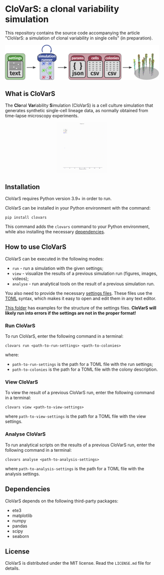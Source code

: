# CloVarS: a clonal variability simulation
This repository contains the source code accompanying the article "CloVarS: a simulation of clonal variability in single cells" (in preparation).

<p align="center" width="100%">
    <img src="docs/_static/clovars_overview.png" alt="CloVarS basic workflow">
</p>

## What is CloVarS
The **Clo**nal **Var**iability **S**imulation (CloVarS) is a cell culture simulation that generates synthetic single-cell lineage data, as normally obtained from time-lapse microscopy experiments.

<p align="center" width="100%">
    <img width="33%" src="docs/_static/family_tree.gif" alt="Simulation Family Tree">
</p>

## Installation
CloVarS requires Python version 3.9+ in order to run.

CloVarS can be installed in your Python environment with the command:
```shell
pip install clovars
```
This command adds the `clovars` command to your Python environment, while also installing the necessary [dependencies](#dependencies).

## How to use CloVarS
CloVarS can be executed in the following modes: 
- `run` - run a simulation with the given settings;
- `view` - visualize the results of a previous simulation run (figures, images, videos);
- `analyse` - run analytical tools on the result of a previous simulation run.

You also need to provide the necessary [settings files](settings). These files use the [TOML](https://toml.io/en/) syntax, which makes it easy to open and edit them in any text editor.

[This folder](settings) has examples for the structure of the settings files. **CloVarS will likely run into errors if the settings are not in the proper format!**
### Run CloVarS
To run CloVarS, enter the following command in a terminal:
```shell
clovars run <path-to-run-settings> <path-to-colonies>
```
where: 
- `path-to-run-settings` is the path for a TOML file with the run settings;
- `path-to-colonies` is the path for a TOML file with the colony description.
### View CloVarS
To view the result of a previous CloVarS run, enter the following command in a terminal:
```shell
clovars view <path-to-view-settings>
```
where `path-to-view-settings` is the path for a TOML file with the view settings.
### Analyse CloVarS
To run analytical scripts on the results of a previous CloVarS run, enter the following command in a terminal:
```shell
clovars analyse <path-to-analysis-settings>
```
where `path-to-analysis-settings` is the path for a TOML file with the analysis settings.

## Dependencies
CloVarS depends on the following third-party packages:
- ete3
- matplotlib
- numpy
- pandas
- scipy
- seaborn

## License
CloVarS is distributed under the MIT license. Read the `LICENSE.md` file for details.

